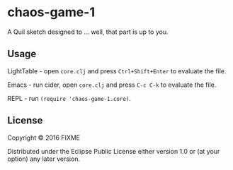 # chaos-game-1

A Quil sketch designed to ... well, that part is up to you.

## Usage

LightTable - open `core.clj` and press `Ctrl+Shift+Enter` to evaluate the file.

Emacs - run cider, open `core.clj` and press `C-c C-k` to evaluate the file.

REPL - run `(require 'chaos-game-1.core)`.

## License

Copyright © 2016 FIXME

Distributed under the Eclipse Public License either version 1.0 or (at
your option) any later version.
